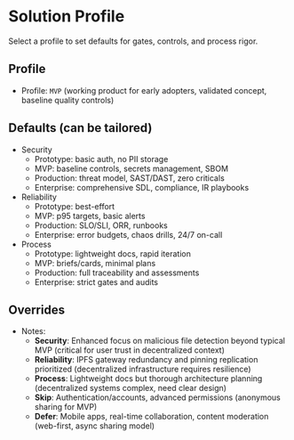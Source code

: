 # Solution Profile

Select a profile to set defaults for gates, controls, and process rigor.

## Profile

- Profile: `MVP` (working product for early adopters, validated concept, baseline quality controls)

## Defaults (can be tailored)

- Security
  - Prototype: basic auth, no PII storage
  - MVP: baseline controls, secrets management, SBOM
  - Production: threat model, SAST/DAST, zero criticals
  - Enterprise: comprehensive SDL, compliance, IR playbooks
- Reliability
  - Prototype: best-effort
  - MVP: p95 targets, basic alerts
  - Production: SLO/SLI, ORR, runbooks
  - Enterprise: error budgets, chaos drills, 24/7 on-call
- Process
  - Prototype: lightweight docs, rapid iteration
  - MVP: briefs/cards, minimal plans
  - Production: full traceability and assessments
  - Enterprise: strict gates and audits

## Overrides

- Notes:
  - **Security**: Enhanced focus on malicious file detection beyond typical MVP (critical for user trust in decentralized context)
  - **Reliability**: IPFS gateway redundancy and pinning replication prioritized (decentralized infrastructure requires resilience)
  - **Process**: Lightweight docs but thorough architecture planning (decentralized systems complex, need clear design)
  - **Skip**: Authentication/accounts, advanced permissions (anonymous sharing for MVP)
  - **Defer**: Mobile apps, real-time collaboration, content moderation (web-first, async sharing model)
